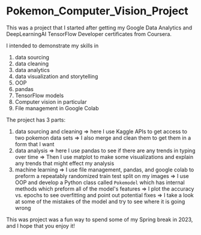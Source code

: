 # Pokemon_Computer_Vision_Project

This was a project that I started after getting my Google Data Analytics and DeepLearningAI TensorFlow Developer certificates from Coursera. 

I intended to demonstrate my skills in
1) data sourcing
2) data cleaning
3) data analytics
4) data visualization and storytelling
5) OOP
6) pandas
7) TensorFlow models
8) Computer vision in particular
9) File management in Google Colab

The project has 3 parts:
1) data sourcing and cleaning 
    => here I use Kaggle APIs to get access to two pokemon data sets
    => I also merge and clean them to get them in a form that I want
2) data analysis
    => here I use pandas to see if there are any trends in typing over time
    => Then I use matplot to make some visualizations and explain any trends that might effect my analysis
3) machine learning
    => I use file management, pandas, and google colab to preform a repeatably randomized train test split on my images
    => I use OOP and develop a Python class called `Pokemodel` which has internal methods which preform all of the model's features
    => I plot the accuracy vs. epochs to see overfitting and point out potential fixes
    => I take a look at some of the mistakes of the model and try to see where it is going wrong
 
This was project was a fun way to spend some of my Spring break in 2023, and I hope that you enjoy it!

